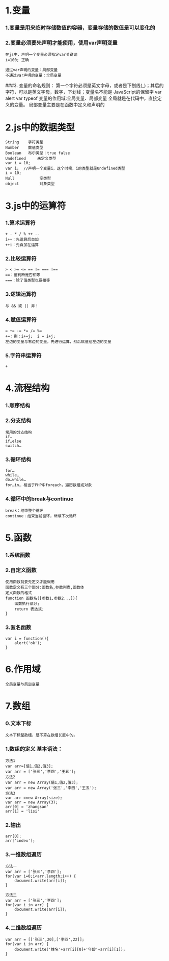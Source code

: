 # 1.变量

### 1.变量是用来临时存储数值的容器，变量存储的数值是可以变化的


### 2.变量必须要先声明才能使用，使用var声明变量
	在js中，声明一个变量必须指定var关键词
	i=100; 正确

	通过var声明的变量：局部变量
	不通过var声明的变量：全局变量

###3.	变量的命名规则：
	第一个字符必须是英文字母，或者是下划线(_)；其后的字符，可以是英文字母，数字，下划线；变量名不能是	JavaScript的保留字
	var alert
	var typeof
	变量的作用域:全局变量、局部变量
	全局就是在代码中，直接定义的变量。
	局部变量主要是在函数中定义和声明的

# 2.js中的数据类型

	String 	  字符类型
	Number	  数值类型
	Boolean	  布尔类型：true false
	Undefined	  未定义类型
	var i = 10;
	var i;  //声明一个变量i，这个时候，i的类型就是Undefined类型
	i = 10;
	Null		   空类型
	object		   对象类型

# 3.js中的运算符
### 1.算术运算符
	+ - * / % ++ --
	i++：先运算后自加
	++i：先自加在运算
### 2.比较运算符
	> < >= <= == != === !==
	==：值判断是否相等
	===：除了值类型也要相等

###	3.逻辑运算符
	与 && 或 || 非！

### 4.赋值运算符
	= += -= *= /= %=
	+=：例：i+=j;  i = i+j;
	左边的变量与右边的变量，先进行运算，然后赋值给左边的变量
### 5.字符串运算符
	+

# 4.流程结构
### 1.顺序结构

### 2.分支结构
	常用的分支结构
	if…
	if…else 
	switch…

### 3.循环结构
	for…
	while…
	do…while…
	for…in… 相当于PHP中foreach，遍历数组或对象

### 4.循环中的break与continue
	break：结束整个循环
	continue：结束当前循环，继续下次循环

# 5.函数
### 1.系统函数

### 2.自定义函数
	使用函数前要先定义才能调用
	函数定义有三个部分:函数名,参数列表,函数体
	定义函数的格式
	function 函数名([参数1,参数2...]){
		函数执行部分;
		return 表达式;
	}

### 3.匿名函数
	var i = function(){
		alert('ok');
	}

# 6.作用域
	全局变量与局部变量

# 7.数组
### 0.文本下标
	文本下标型数组，是不算在数组长度中的。

### 1.数组的定义 基本语法：
	方法1
	var arr=[值1,值2,值3];
	var arr = ['张三','李四','王五'];
	方法2
	var arr = new Array(值1,值2,值3);
	var arr = new Array('张三','李四','王五');
	方法3
	var arr =new Array(size);
	var arr = new Array(3);
	arr[0] = 'zhangsan'
	arr[1] = 'lisi'

### 2.输出
	arr[0];
	arr['index'];

### 3.一维数组遍历
	方法一
	var arr = ['张三','李四'];
	for(var i=0;i<arr.length;i++) {
		document.write(arr[i]);
	}

	方法二
	var arr = ['张三','李四'];
	for(var i in arr) {
		document.write(arr[i]);
	}

### 4.二维数组遍历
	var arr = [['张三',20],['李四',22]];
	for(var i in arr) {
		document.write('姓名'+arr[i][0]+'年龄'+arr[i][1]);
	}

	